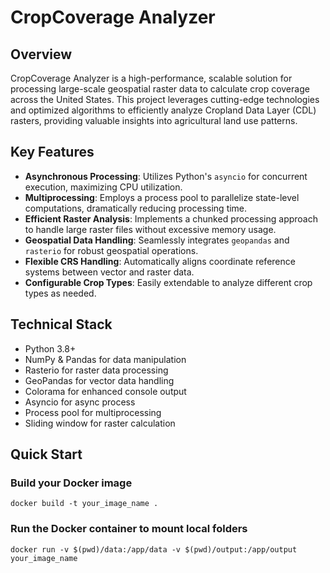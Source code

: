 # CropCoverage Analyzer

## Overview

CropCoverage Analyzer is a high-performance, scalable solution for processing large-scale geospatial raster data to calculate crop coverage across the United States. This project leverages cutting-edge technologies and optimized algorithms to efficiently analyze Cropland Data Layer (CDL) rasters, providing valuable insights into agricultural land use patterns.

## Key Features

- **Asynchronous Processing**: Utilizes Python's `asyncio` for concurrent execution, maximizing CPU utilization.
- **Multiprocessing**: Employs a process pool to parallelize state-level computations, dramatically reducing processing time.
- **Efficient Raster Analysis**: Implements a chunked processing approach to handle large raster files without excessive memory usage.
- **Geospatial Data Handling**: Seamlessly integrates `geopandas` and `rasterio` for robust geospatial operations.
- **Flexible CRS Handling**: Automatically aligns coordinate reference systems between vector and raster data.
- **Configurable Crop Types**: Easily extendable to analyze different crop types as needed.

## Technical Stack

- Python 3.8+
- NumPy & Pandas for data manipulation
- Rasterio for raster data processing
- GeoPandas for vector data handling
- Colorama for enhanced console output
- Asyncio for async process
- Process pool for multiprocessing
- Sliding window for raster calculation

## Quick Start

### Build your Docker image

```
docker build -t your_image_name .
```
### Run the Docker container to mount local folders

```
docker run -v $(pwd)/data:/app/data -v $(pwd)/output:/app/output your_image_name
```
